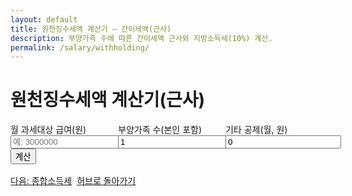 ```yaml
---
layout: default
title: 원천징수세액 계산기 — 간이세액(근사)
description: 부양가족 수에 따른 간이세액 근사와 지방소득세(10%) 계산.
permalink: /salary/withholding/
---
```


# 원천징수세액 계산기(근사)

<form id="wt-form" onsubmit="event.preventDefault(); calcWT();">
  <div style="display:grid;grid-template-columns:repeat(3,minmax(0,1fr));gap:12px">
    <label>월 과세대상 급여(원)
      <input type="number" id="taxbase" placeholder="예: 3000000" required>
    </label>
    <label>부양가족 수(본인 포함)
      <input type="number" id="deps" value="1" min="1">
    </label>
    <label>기타 공제(월, 원)
      <input type="number" id="deduct" value="0">
    </label>
  </div>
  <button class="btn" type="submit">계산</button>
</form>

<div id="wt-out" class="result-box"></div>

<div class="btn-row" style="display:flex;gap:8px;flex-wrap:wrap;margin-top:16px">
  <a class="btn" href="/salary/income-tax/">다음: 종합소득세</a>
  <a class="btn ghost" href="/salary/">허브로 돌아가기</a>
</div>

<script>
const f = n => (Math.round(n)).toLocaleString('ko-KR');
function calcWT(){
  const base = Math.max(0, Number(document.getElementById('taxbase').value)||0);
  const deps = Math.max(1, Number(document.getElementById('deps').value)||1);
  const deduct = Math.max(0, Number(document.getElementById('deduct').value)||0);
  const adj = Math.max(0, base - deduct);

  // 아주 단순한 근사 비율표
  let rate = 0.03;
  if (adj > 4_000_000) rate = 0.065;
  else if (adj > 3_000_000) rate = 0.055;
  else if (adj > 2_000_000) rate = 0.045;
  rate = Math.max(0, rate - (deps-1)*0.003);

  const tax = Math.round(adj * rate);
  const local = Math.round(tax * 0.1);

  const out = document.getElementById('wt-out');
  out.classList.add('show');
  out.innerHTML = `
    <div class="card p-3"><div class="title">월 원천징수(근사)</div>
      <ul><li>소득세(근사): ${f(tax)} 원</li><li>지방소득세(10%): ${f(local)} 원</li>
      <li><strong>합계:</strong> ${f(tax+local)} 원</li></ul>
      <small class="muted">※ 실제 간이세액표와 다를 수 있습니다(안내용).</small>
    </div>`;
}
</script>



<script type="application/ld+json">{"@context":"https://schema.org","@type":"BreadcrumbList","itemListElement":[
  {"@type":"ListItem","position":1,"name":"급여·소득","item":"https://calculator.khaistory.com/salary/"},
  {"@type":"ListItem","position":2,"name":"원천징수세액 계산기","item":"https://calculator.khaistory.com/salary/withholding/"}
]}</script>

<script type="application/ld+json">
{
  "@context":"https://schema.org",
  "@type":"FAQPage",
  "mainEntity":[
    {"@type":"Question","name":"부양가족 수는 어떻게 반영되나요?","acceptedAnswer":{"@type":"Answer","text":"간이세액표 기준에 맞춰 환산하며 근사/정확 모드를 제공합니다."}},
    {"@type":"Question","name":"지방소득세는 포함되나요?","acceptedAnswer":{"@type":"Answer","text":"원천징수 소득세에 10%를 더해 지방소득세를 산출합니다."}}
  ]
}
</script>
